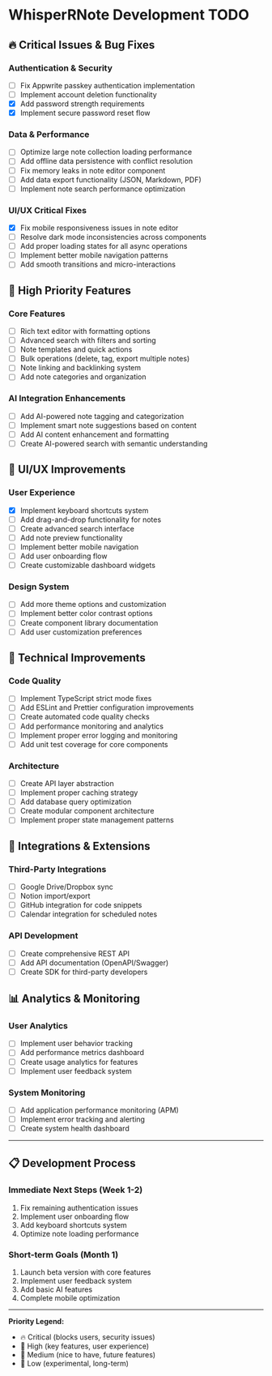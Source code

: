 # WhisperRNote Development TODO

## 🔥 Critical Issues & Bug Fixes

### Authentication & Security
- [ ] Fix Appwrite passkey authentication implementation
- [ ] Implement account deletion functionality
- [x] Add password strength requirements
- [x] Implement secure password reset flow

### Data & Performance
- [ ] Optimize large note collection loading performance
- [ ] Add offline data persistence with conflict resolution
- [ ] Fix memory leaks in note editor component
- [ ] Add data export functionality (JSON, Markdown, PDF)
- [ ] Implement note search performance optimization

### UI/UX Critical Fixes
- [x] Fix mobile responsiveness issues in note editor
- [ ] Resolve dark mode inconsistencies across components
- [ ] Add proper loading states for all async operations
- [ ] Implement better mobile navigation patterns
- [ ] Add smooth transitions and micro-interactions

## 🚀 High Priority Features

### Core Features
- [ ] Rich text editor with formatting options
- [ ] Advanced search with filters and sorting
- [ ] Note templates and quick actions
- [ ] Bulk operations (delete, tag, export multiple notes)
- [ ] Note linking and backlinking system
- [ ] Add note categories and organization

### AI Integration Enhancements
- [ ] Add AI-powered note tagging and categorization
- [ ] Implement smart note suggestions based on content
- [ ] Add AI content enhancement and formatting
- [ ] Create AI-powered search with semantic understanding

## 🎨 UI/UX Improvements

### User Experience
- [x] Implement keyboard shortcuts system
- [ ] Add drag-and-drop functionality for notes
- [ ] Create advanced search interface
- [ ] Add note preview functionality
- [ ] Implement better mobile navigation
- [ ] Add user onboarding flow
- [ ] Create customizable dashboard widgets

### Design System
- [ ] Add more theme options and customization
- [ ] Implement better color contrast options
- [ ] Create component library documentation
- [ ] Add user customization preferences

## 🔧 Technical Improvements

### Code Quality
- [ ] Implement TypeScript strict mode fixes
- [ ] Add ESLint and Prettier configuration improvements
- [ ] Create automated code quality checks
- [ ] Add performance monitoring and analytics
- [ ] Implement proper error logging and monitoring
- [ ] Add unit test coverage for core components

### Architecture
- [ ] Create API layer abstraction
- [ ] Implement proper caching strategy
- [ ] Add database query optimization
- [ ] Create modular component architecture
- [ ] Implement proper state management patterns

## 🔌 Integrations & Extensions

### Third-Party Integrations
- [ ] Google Drive/Dropbox sync
- [ ] Notion import/export
- [ ] GitHub integration for code snippets
- [ ] Calendar integration for scheduled notes

### API Development
- [ ] Create comprehensive REST API
- [ ] Add API documentation (OpenAPI/Swagger)
- [ ] Create SDK for third-party developers

## 📊 Analytics & Monitoring

### User Analytics
- [ ] Implement user behavior tracking
- [ ] Add performance metrics dashboard
- [ ] Create usage analytics for features
- [ ] Implement user feedback system

### System Monitoring
- [ ] Add application performance monitoring (APM)
- [ ] Implement error tracking and alerting
- [ ] Create system health dashboard

---

## 📋 Development Process

### Immediate Next Steps (Week 1-2)
1. Fix remaining authentication issues
2. Implement user onboarding flow
3. Add keyboard shortcuts system
4. Optimize note loading performance

### Short-term Goals (Month 1)
1. Launch beta version with core features
2. Implement user feedback system
3. Add basic AI features
4. Complete mobile optimization

---

**Priority Legend:**
- 🔥 Critical (blocks users, security issues)
- 🚀 High (key features, user experience)
- 📱 Medium (nice to have, future features)
- 🎯 Low (experimental, long-term)